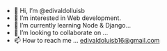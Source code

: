- 👋 Hi, I’m @edivaldolluisb
- 👀 I’m interested in Web development.
- 🌱 I’m currently learning Node & Django...
- 💞️ I’m looking to collaborate on ...
- 📫 How to reach me ... edivaldoluisb16@gmail.com

<!---
edivaldolluisb/edivaldolluisb is a ✨ special ✨ repository because its `README.md` (this file) appears on your GitHub profile.
You can click the Preview link to take a look at your changes.
--->
